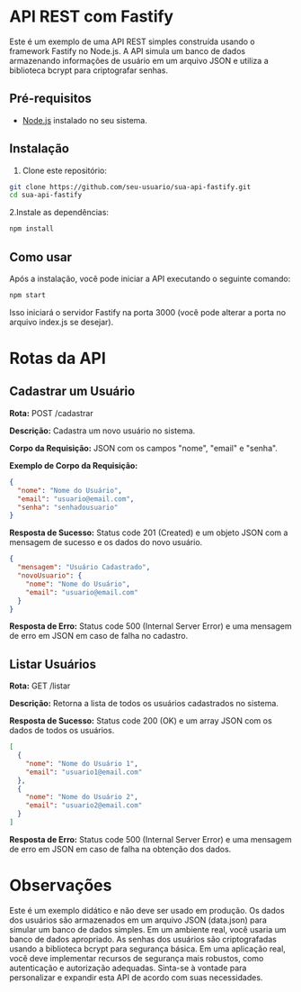 # API REST com Fastify

Este é um exemplo de uma API REST simples construída usando o framework Fastify no Node.js. A API simula um banco de dados armazenando informações de usuário em um arquivo JSON e utiliza a biblioteca bcrypt para criptografar senhas.

## Pré-requisitos

- [Node.js](https://nodejs.org/) instalado no seu sistema.

## Instalação

1. Clone este repositório:

```bash
git clone https://github.com/seu-usuario/sua-api-fastify.git
cd sua-api-fastify
```

2.Instale as dependências:
```bash
npm install
```

## Como usar
Após a instalação, você pode iniciar a API executando o seguinte comando:

```bash
npm start
```
Isso iniciará o servidor Fastify na porta 3000 (você pode alterar a porta no arquivo index.js se desejar).

# Rotas da API

## Cadastrar um Usuário

**Rota:** POST /cadastrar

**Descrição:** Cadastra um novo usuário no sistema.

**Corpo da Requisição:** JSON com os campos "nome", "email" e "senha".

**Exemplo de Corpo da Requisição:**

```json
{
  "nome": "Nome do Usuário",
  "email": "usuario@email.com",
  "senha": "senhadousuario"
}
```
**Resposta de Sucesso:** Status code 201 (Created) e um objeto JSON com a mensagem de sucesso e os dados do novo usuário.

```json
{
  "mensagem": "Usuário Cadastrado",
  "novoUsuario": {
    "nome": "Nome do Usuário",
    "email": "usuario@email.com"
  }
}
```

**Resposta de Erro:** Status code 500 (Internal Server Error) e uma mensagem de erro em JSON em caso de falha no cadastro.

## Listar Usuários

**Rota:** GET /listar

**Descrição:** Retorna a lista de todos os usuários cadastrados no sistema.

**Resposta de Sucesso:** Status code 200 (OK) e um array JSON com os dados de todos os usuários.

```json
[
  {
    "nome": "Nome do Usuário 1",
    "email": "usuario1@email.com"
  },
  {
    "nome": "Nome do Usuário 2",
    "email": "usuario2@email.com"
  }
]
```

**Resposta de Erro:** Status code 500 (Internal Server Error) e uma mensagem de erro em JSON em caso de falha na obtenção dos dados.

# Observações

Este é um exemplo didático e não deve ser usado em produção.
Os dados dos usuários são armazenados em um arquivo JSON (data.json) para simular um banco de dados simples. Em um ambiente real, você usaria um banco de dados apropriado.
As senhas dos usuários são criptografadas usando a biblioteca bcrypt para segurança básica. Em uma aplicação real, você deve implementar recursos de segurança mais robustos, como autenticação e autorização adequadas.
Sinta-se à vontade para personalizar e expandir esta API de acordo com suas necessidades.



